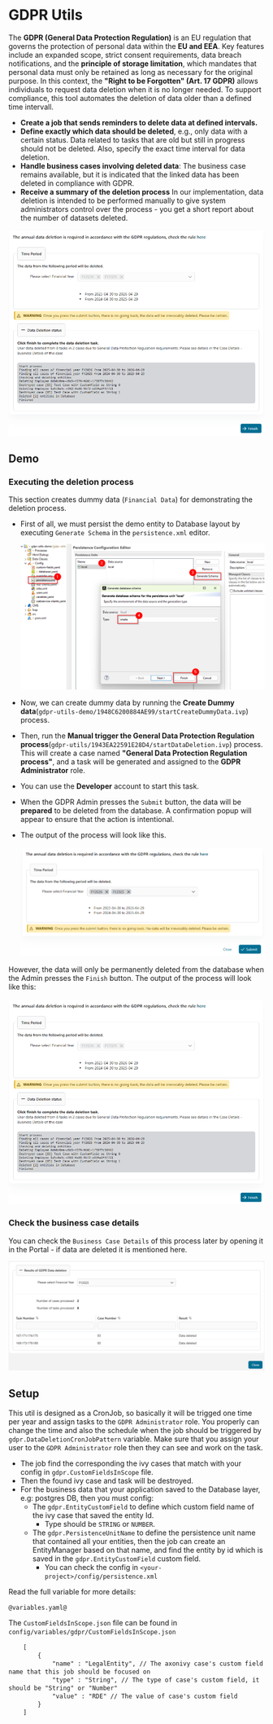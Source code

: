 # GDPR Utils

The **GDPR (General Data Protection Regulation)** is an EU regulation that governs the protection of personal data within the **EU and EEA**. Key features include an expanded scope, strict consent requirements, data breach notifications, and the **principle of storage limitation**, which mandates that personal data must only be retained as long as necessary for the original purpose. In this context, the **"Right to be Forgotten" (Art. 17 GDPR)** allows individuals to request data deletion when it is no longer needed. To support compliance, this tool  automates the deletion of  data older than a defined time intervall.


- **Create a job that sends reminders to delete data at defined intervals.**  
- **Define exactly which data should be deleted**, e.g., only data with a certain status. Data related to tasks that are old but still in progress should not be deleted. Also, specify the exact time interval for data deletion.  
- **Handle business cases involving deleted data**: The business case remains available, but it is indicated that the linked data has been deleted in compliance with GDPR.  
- **Receive a summary of the deletion process** In our implementation, data deletion is intended to be performed manually to give system administrators control over the process - you get a short report about the number of datasets deleted.




![data-deletion-page](images/data-deletion-page.png)

## Demo

### Executing the deletion process

This section creates dummy data (`Financial Data`) for demonstrating the deletion process.

* First of all, we must persist the demo entity to Database layout by executing `Generate Schema` in the `persistence.xml` editor.
  
  ![generate-schema](images/generate-schema.png)

* Now, we can create dummy data by running the **Create Dummy data**(`gdpr-utils-demo/1948C6200884AE99/startCreateDummyData.ivp`) process.  
* Then, run the **Manual trigger the General Data Protection Regulation process**(`gdpr-utils/1943EA22591E28D4/startDataDeletion.ivp`) process. This will create a case named **"General Data Protection Regulation process"**, and a task will be generated and assigned to the **GDPR Administrator** role.  
* You can use the **Developer** account to start this task.  
* When the GDPR Admin presses the `Submit` button, the data will be **prepared** to be deleted from the database. A confirmation popup will appear to ensure that the action is intentional.
* The output of the process will look like this.
  
  ![start-data-deletion](images/start-data-deletion.png)



However, the data will only be permanently deleted from the database when the Admin presses the `Finish` button. The output of the process will look like this:  

  
  ![data-deletion-page](images/data-deletion-page.png)

### Check the business case details

You  can check the `Business Case Details` of this process later by opening it in the Portal - if data are deleted it is mentioned here. 

![business-details-page](images/business-details-page.png)

## Setup

This util is designed as a CronJob, so basically it will be trigged one time per year and assign tasks to the `GDPR Administrator` role.
You properly can change the time and also the schedule when the job should be triggered by `gdpr.DataDeletionCronJobPattern` variable.
Make sure that you assign your user to the `GDPR Administrator` role then they can see and work on the task.

* The job find the corresponding the ivy cases that match with your config in `gdpr.CustomFieldsInScope` file.
* Then the found ivy case and task will be destroyed.
* For the business data that your application saved to the Database layer, e.g: postgres DB, then you must config:
  * The `gdpr.EntityCustomField` to define which custom field name of the ivy case that saved the entity Id.
    * Type should be `STRING` or `NUMBER`.
  * The `gdpr.PersistenceUnitName` to define the persistence unit name that contained all your entities, then the job can create an EntityManager based on that name, and find the entity by id which is saved in the `gdpr.EntityCustomField` custom field.
    * You can check the config in `<your-project>/config/persistence.xml`

Read the full variable for more details:

```
@variables.yaml@
```

The `CustomFieldsInScope.json` file can be found in `config/variables/gdpr/CustomFieldsInScope.json`

```
    [
        {
            "name" : "LegalEntity", // The axonivy case's custom field name that this job should be focused on
            "type" : "String", // The type of case's custom field, it should be "String" or "Number"
            "value" : "RDE" // The value of case's custom field
        }
    ]
```
